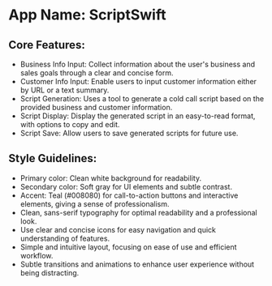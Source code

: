 # **App Name**: ScriptSwift

## Core Features:

- Business Info Input: Collect information about the user's business and sales goals through a clear and concise form.
- Customer Info Input: Enable users to input customer information either by URL or a text summary.
- Script Generation: Uses a tool to generate a cold call script based on the provided business and customer information.
- Script Display: Display the generated script in an easy-to-read format, with options to copy and edit.
- Script Save: Allow users to save generated scripts for future use.

## Style Guidelines:

- Primary color: Clean white background for readability.
- Secondary color: Soft gray for UI elements and subtle contrast.
- Accent: Teal (#008080) for call-to-action buttons and interactive elements, giving a sense of professionalism.
- Clean, sans-serif typography for optimal readability and a professional look.
- Use clear and concise icons for easy navigation and quick understanding of features.
- Simple and intuitive layout, focusing on ease of use and efficient workflow.
- Subtle transitions and animations to enhance user experience without being distracting.
